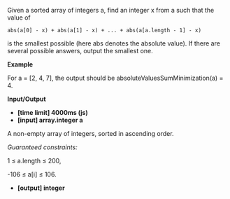 Given a sorted array of integers a, find an integer x from a such that the value of

    abs(a[0] - x) + abs(a[1] - x) + ... + abs(a[a.length - 1] - x)

is the smallest possible (here abs denotes the absolute value).
If there are several possible answers, output the smallest one.

**Example**

For a = [2, 4, 7], the output should be
absoluteValuesSumMinimization(a) = 4.

**Input/Output**

- **[time limit] 4000ms (js)**
- **[input] array.integer a**

A non-empty array of integers, sorted in ascending order.

_Guaranteed constraints:_

1 ≤ a.length ≤ 200,

-106 ≤ a[i] ≤ 106.

- **[output] integer**
